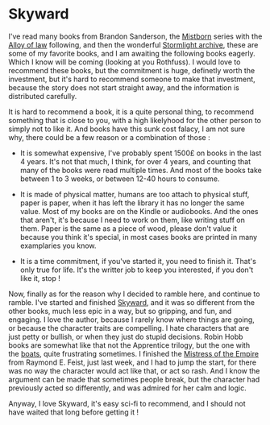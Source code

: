 # Skyward

I've read many books from Brandon Sanderson, the
[Mistborn](https://en.wikipedia.org/wiki/Mistborn) series with the [Alloy of
law](https://en.wikipedia.org/wiki/Mistborn:_The_Alloy_of_Law) following, and
then the wonderful [Stormlight
archive](https://en.wikipedia.org/wiki/The_Stormlight_Archive), these are some
of my favorite books, and I am awaiting the following books eagerly. Which I
know will be coming (looking at you Rothfuss). I would love to recommend these
books, but the commitment is huge, definetly worth the investment, but it's hard
to recommend someone to make that investment, because the story does not start
straight away, and the information is distributed carefully.

It is hard to recommend a book, it is a quite personal thing, to recommend
something that is close to you, with a high likelyhood for the other person to
simply not to like it. And books have this sunk cost falacy, I am not sure why,
there could be a few reason or a combination of those :

* It is somewhat expensive, I've probably spent 1500£ on books in the last
  4 years. It's not that much, I think, for over 4 years, and counting that many
  of the books were read multiple times. And most of the books take between 1 to
  3 weeks, or between 12-40 hours to consume.

* It is made of physical matter, humans are too attach to physical stuff, paper
  is paper, when it has left the library it has no longer the same value. Most
of my books are on the Kindle or audiobooks. And the ones that aren't, it's
because I need to work on them, like writing stuff on them. Paper is the same as
a piece of wood, please don't value it because you think it's special, in most
cases books are printed in many examplaries you know.

* It is a time commitment, if you've started it, you need to finish it. That's
  only true for life. It's the writter job to keep you interested, if you don't
  like it, stop !

Now, finally as for the reason why I decided to ramble here, and continue to
ramble. I've started and finished
[Skyward](https://en.wikipedia.org/wiki/Skyward_(novel)), and it was so
different from the other books, much less epic in a way, but so gripping, and
fun, and engaging. I love the author, because I rarely know where things are
going, or because the character traits are compelling. I hate characters that
are just petty or bullish, or when they just do stupid decisions. Robin Hobb books are somewhat
like that not the Apprentice trilogy, but the one with the
[boats](https://en.wikipedia.org/wiki/Liveship_Traders_Trilogy), quite
frustrating sometimes. I finished the [Mistress of the
Empire](https://en.wikipedia.org/wiki/Mistress_of_the_Empire) from Raymond E.
Feist, just last week, and I had to jump the start, for there was no way the
character would act like that, or act so rash. And I know the argument can be
made that sometimes people break, but the character had previously acted so
differently, and was admired for her calm and logic.

Anyway, I love Skyward, it's easy sci-fi to recommend, and I should not have
waited that long before getting it !

